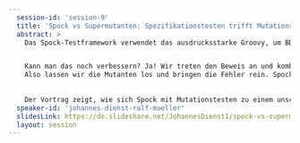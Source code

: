 ```yaml
---
  session-id: 'session-9'
  title: 'Spock vs Supermutanten: Spezifikationstesten trifft Mutationstesten'
  abstract: >
    Das Spock-Testframework verwendet das ausdrucksstarke Groovy, um BDD als Testansatz zu realisieren. Neben einer klaren Teststruktur punktet es außerdem mit lesbaren Reports, die dank einer Template-Engine auch in AsciiDoc generiert werden können. Dazu kommt die problemlose Integrierbarkeit mit allen wichtigen Testbibliotheken.


    Kann man das noch verbessern? Ja! Wir treten den Beweis an und kombinieren Spock mit Mutationstests. Bereits 1971 vorgeschlagen, gewinnt es heute mit leistungsfähigen Multicore-Prozessoren immer mehr an Bedeutung. Denn eine Testabdeckung von über 80 Prozent beweist noch nicht, dass die Testsuite in der Lage ist, Fehler zuverlässig zu erkennen.
    Also lassen wir die Mutanten los und bringen die Fehler rein. Spock wird sie hoffentlich mit seiner kühlen Logik finden.
    
    
    Der Vortrag zeigt, wie sich Spock mit Mutationstesten zu einem unschlagbaren Duo kombinieren lässt.
  speaker-id: 'johannes-dienst-ralf-mueller'
  slidesLink: https://de.slideshare.net/JohannesDienst1/spock-vs-supermutanten-spezifikationstesten-trifft-mutationstesten
  layout: session
---
```


